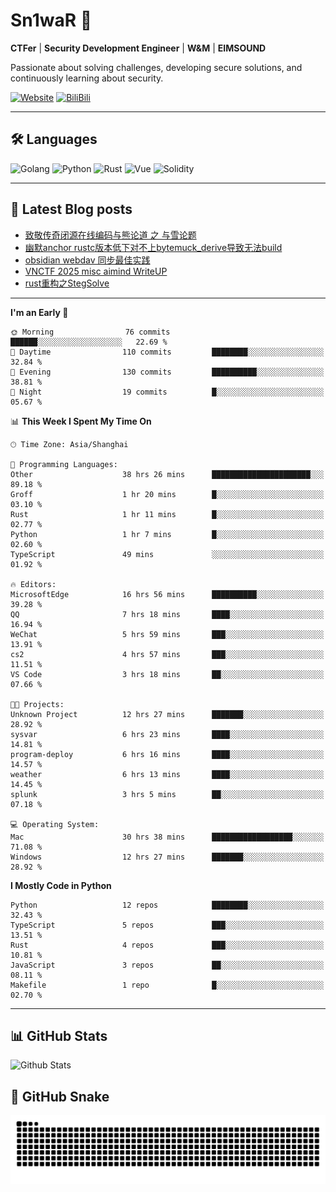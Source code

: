 # Sn1waR 👋

**CTFer** | **Security Development Engineer** | **W&M** | **EIMSOUND**

Passionate about solving challenges, developing secure solutions, and continuously learning about security.

[![Website](https://img.shields.io/website?url=https%3A%2F%2Fwww.snowywar.top)](https://www.snowywar.top) 
[![BiliBili](https://img.shields.io/badge/BiliBili-哔哩哔哩-00A1D6?style=flat&logo=bilibili&logoColor=white)](https://space.bilibili.com/8389161)  

---

## 🛠️ Languages
![Golang](https://img.shields.io/badge/-Golang-00ADD8?style=flat&logo=go&logoColor=white)
![Python](https://img.shields.io/badge/-Python-3776AB?style=flat&logo=python&logoColor=white)
![Rust](https://img.shields.io/badge/-Rust-000000?style=flat&logo=rust&logoColor=white)
![Vue](https://img.shields.io/badge/-Vue.js-4FC08D?style=flat&logo=vue.js&logoColor=white)
![Solidity](https://img.shields.io/badge/-Solidity-363636?style=flat&logo=solidity&logoColor=white)

---
## 📖 Latest Blog posts
<!-- BLOG-POST-LIST:START -->
- [致敬传奇闭源在线编码与熊论道 之 与雪论题](https://www.snowywar.top/4590.html)
- [幽默anchor rustc版本低下对不上bytemuck_derive导致无法build](https://www.snowywar.top/4587.html)
- [obsidian webdav 同步最佳实践](https://www.snowywar.top/4555.html)
- [VNCTF 2025 misc aimind WriteUP](https://www.snowywar.top/4546.html)
- [rust重构之StegSolve](https://www.snowywar.top/4541.html)
<!-- BLOG-POST-LIST:END -->
---
<!--START_SECTION:waka-->
**I'm an Early 🐤** 

```text
🌞 Morning                76 commits          ██████░░░░░░░░░░░░░░░░░░░   22.69 % 
🌆 Daytime                110 commits         ████████░░░░░░░░░░░░░░░░░   32.84 % 
🌃 Evening                130 commits         ██████████░░░░░░░░░░░░░░░   38.81 % 
🌙 Night                  19 commits          █░░░░░░░░░░░░░░░░░░░░░░░░   05.67 % 
```


📊 **This Week I Spent My Time On** 

```text
🕑︎ Time Zone: Asia/Shanghai

💬 Programming Languages: 
Other                    38 hrs 26 mins      ██████████████████████░░░   89.18 % 
Groff                    1 hr 20 mins        █░░░░░░░░░░░░░░░░░░░░░░░░   03.10 % 
Rust                     1 hr 11 mins        █░░░░░░░░░░░░░░░░░░░░░░░░   02.77 % 
Python                   1 hr 7 mins         █░░░░░░░░░░░░░░░░░░░░░░░░   02.60 % 
TypeScript               49 mins             ░░░░░░░░░░░░░░░░░░░░░░░░░   01.92 % 

🔥 Editors: 
MicrosoftEdge            16 hrs 56 mins      ██████████░░░░░░░░░░░░░░░   39.28 % 
QQ                       7 hrs 18 mins       ████░░░░░░░░░░░░░░░░░░░░░   16.94 % 
WeChat                   5 hrs 59 mins       ███░░░░░░░░░░░░░░░░░░░░░░   13.91 % 
cs2                      4 hrs 57 mins       ███░░░░░░░░░░░░░░░░░░░░░░   11.51 % 
VS Code                  3 hrs 18 mins       ██░░░░░░░░░░░░░░░░░░░░░░░   07.66 % 

🐱‍💻 Projects: 
Unknown Project          12 hrs 27 mins      ███████░░░░░░░░░░░░░░░░░░   28.92 % 
sysvar                   6 hrs 23 mins       ████░░░░░░░░░░░░░░░░░░░░░   14.81 % 
program-deploy           6 hrs 16 mins       ████░░░░░░░░░░░░░░░░░░░░░   14.57 % 
weather                  6 hrs 13 mins       ████░░░░░░░░░░░░░░░░░░░░░   14.45 % 
splunk                   3 hrs 5 mins        ██░░░░░░░░░░░░░░░░░░░░░░░   07.18 % 

💻 Operating System: 
Mac                      30 hrs 38 mins      ██████████████████░░░░░░░   71.08 % 
Windows                  12 hrs 27 mins      ███████░░░░░░░░░░░░░░░░░░   28.92 % 
```

**I Mostly Code in Python** 

```text
Python                   12 repos            ████████░░░░░░░░░░░░░░░░░   32.43 % 
TypeScript               5 repos             ███░░░░░░░░░░░░░░░░░░░░░░   13.51 % 
Rust                     4 repos             ███░░░░░░░░░░░░░░░░░░░░░░   10.81 % 
JavaScript               3 repos             ██░░░░░░░░░░░░░░░░░░░░░░░   08.11 % 
Makefile                 1 repo              █░░░░░░░░░░░░░░░░░░░░░░░░   02.70 % 
```




<!--END_SECTION:waka-->
---

## 📊 GitHub Stats
![Github Stats](https://github-readme-stats.vercel.app/api?username=jiayuqi7813&show_icons=true&theme=radical)

## 🐍 GitHub Snake
<picture>
  <source media="(prefers-color-scheme: dark)" srcset="https://raw.githubusercontent.com/jiayuqi7813/jiayuqi7813/output/github-contribution-grid-snake-dark.svg">
  <source media="(prefers-color-scheme: light)" srcset="https://raw.githubusercontent.com/jiayuqi7813/jiayuqi7813/output/github-contribution-grid-snake.svg">
  <img alt="github contribution grid snake animation" src="https://raw.githubusercontent.com/jiayuqi7813/jiayuqi7813/output/github-contribution-grid-snake.svg">
</picture>

